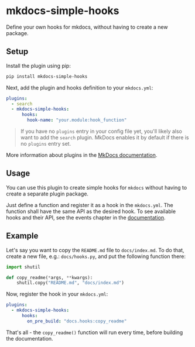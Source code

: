 # mkdocs-simple-hooks

Define your own hooks for mkdocs, without having to create a new package.

## Setup

Install the plugin using pip:

```bash
pip install mkdocs-simple-hooks
```

Next, add the plugin and hooks definition to your `mkdocs.yml`:

```yaml
plugins:
  - search
  - mkdocs-simple-hooks:
      hooks:
        hook-name: "your.module:hook_function"
```

> If you have no `plugins` entry in your config file yet, you'll likely also want to add the `search` plugin. MkDocs enables it by default if there is no `plugins` entry set.

More information about plugins in the [MkDocs documentation][mkdocs-plugins].

## Usage

You can use this plugin to create simple hooks for `mkdocs` without having to create 
a separate plugin package.

Just define a function and register it as a hook in the `mkdocs.yml`. The function shall
have the same API as the desired hook. To see available hooks and their API, see the
events chapter in the [documentation][mkdocs-hooks].

## Example

Let's say you want to copy the `README.md` file to `docs/index.md`. To do that, create 
a new file, e.g.: `docs/hooks.py`, and put the following function there:  

```python
import shutil

def copy_readme(*args, **kwargs):
    shutil.copy("README.md", "docs/index.md")
```

Now, register the hook in your `mkdocs.yml`:  

```yaml
plugins:
  - mkdocs-simple-hooks:
      hooks:
        on_pre_build: "docs.hooks:copy_readme"
```

That's all - the `copy_readme()` function will run every time, before building the documentation.  


[mkdocs-plugins]: http://www.mkdocs.org/user-guide/plugins/
[mkdocs-hooks]: https://www.mkdocs.org/user-guide/plugins/#events
